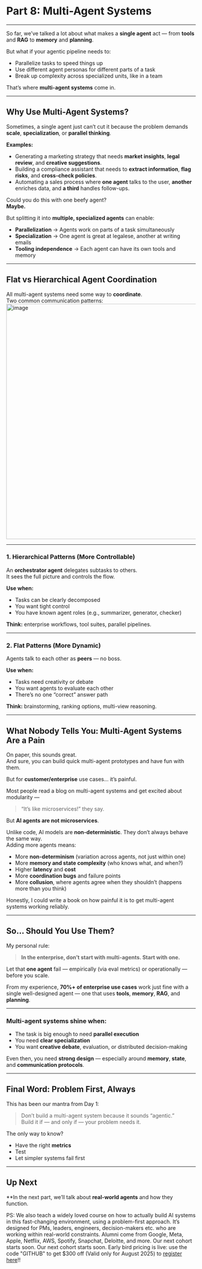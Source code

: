 # Part 8: Multi-Agent Systems

---

So far, we’ve talked a lot about what makes a **single agent** act — from **tools** and **RAG** to **memory** and **planning**.

But what if your agentic pipeline needs to:  
- Parallelize tasks to speed things up  
- Use different agent personas for different parts of a task  
- Break up complexity across specialized units, like in a team  

That’s where **multi-agent systems** come in.

---

## Why Use Multi-Agent Systems?

Sometimes, a single agent just can’t cut it because the problem demands **scale**, **specialization**, or **parallel thinking**.

**Examples:**
- Generating a marketing strategy that needs **market insights**, **legal review**, and **creative suggestions**.  
- Building a compliance assistant that needs to **extract information**, **flag risks**, and **cross-check policies**.  
- Automating a sales process where **one agent** talks to the user, **another** enriches data, and **a third** handles follow-ups.  

Could you do this with one beefy agent?  
**Maybe.**

But splitting it into **multiple, specialized agents** can enable:  
- **Parallelization** → Agents work on parts of a task simultaneously  
- **Specialization** → One agent is great at legalese, another at writing emails  
- **Tooling independence** → Each agent can have its own tools and memory  

---

## Flat vs Hierarchical Agent Coordination

All multi-agent systems need some way to **coordinate**.  
Two common communication patterns:
<img width="1144" height="626" alt="image" src="https://github.com/user-attachments/assets/c6e2c1c0-bb92-48c8-ba53-dfbfdc6e3926" />


---

### 1. Hierarchical Patterns (More Controllable)

An **orchestrator agent** delegates subtasks to others.  
It sees the full picture and controls the flow.

**Use when:**
- Tasks can be clearly decomposed  
- You want tight control  
- You have known agent roles (e.g., summarizer, generator, checker)  

**Think:** enterprise workflows, tool suites, parallel pipelines.

---

### 2. Flat Patterns (More Dynamic)

Agents talk to each other as **peers** — no boss.

**Use when:**
- Tasks need creativity or debate  
- You want agents to evaluate each other  
- There’s no one “correct” answer path  

**Think:** brainstorming, ranking options, multi-view reasoning.

---

## What Nobody Tells You: Multi-Agent Systems Are a Pain

On paper, this sounds great.  
And sure, you can build quick multi-agent prototypes and have fun with them.  

But for **customer/enterprise** use cases… it’s painful.

Most people read a blog on multi-agent systems and get excited about modularity —  
> “It’s like microservices!” they say.

But **AI agents are not microservices**.

Unlike code, AI models are **non-deterministic**. They don’t always behave the same way.  
Adding more agents means:  
- More **non-determinism** (variation across agents, not just within one)  
- More **memory and state complexity** (who knows what, and when?)  
- Higher **latency** and **cost**  
- More **coordination bugs** and failure points  
- More **collusion**, where agents agree when they shouldn’t (happens more than you think)  

Honestly, I could write a book on how painful it is to get multi-agent systems working reliably.

---

## So… Should You Use Them?

My personal rule:  
> **In the enterprise, don’t start with multi-agents. Start with one.**

Let that **one agent** fail — empirically (via eval metrics) or operationally — before you scale.

From my experience, **70%+ of enterprise use cases** work just fine with a single well-designed agent — one that uses **tools**, **memory**, **RAG**, and **planning**.

---

### Multi-agent systems shine when:
- The task is big enough to need **parallel execution**  
- You need **clear specialization**  
- You want **creative debate**, evaluation, or distributed decision-making  

Even then, you need **strong design** — especially around **memory**, **state**, and **communication protocols**.

---

## Final Word: Problem First, Always

This has been our mantra from Day 1:  
> Don’t build a multi-agent system because it sounds “agentic.”  
> Build it if — and only if — your problem needs it.

The only way to know?  
- Have the right **metrics**  
- Test  
- Let simpler systems fail first

---

## Up Next

**In the next part, we’ll talk about **real-world agents** and how they function.

PS: We also teach a widely loved course on how to actually build AI systems in this fast-changing environment, using a problem-first approach. It’s designed for PMs, leaders, engineers, decision-makers etc. who are working within real-world constraints. Alumni come from Google, Meta, Apple, Netflix, AWS, Spotify, Snapchat, Deloitte, and more. Our next cohort starts soon. Our next cohort starts soon. Early bird pricing is live: use the code "GITHUB" to get $300 off (Valid only for August 2025) to [register here](https://maven.com/aishwarya-kiriti/genai-system-design)!!

